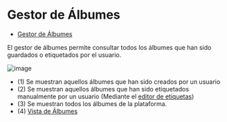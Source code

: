 # Gestor de Álbumes

- [Gestor de Álbumes](#gestor-de-álbumes)

El gestor de álbumes permite consultar todos los álbumes que han sido guardados o etiquetados por el usuario.

![image](https://user-images.githubusercontent.com/10118909/176485139-05a82d0e-8254-4554-9d49-8783f659f012.png)

- (1) Se muestran aquellos álbumes que han sido creados por un usuario
- (2) Se muestran aquellos álbumes que han sido etiquetados manualmente por un usuario (Mediante el [editor de etiquetas](./views/albumView.md#gestor-de-etiquetas))
- (3) Se muestran todos los álbumes de la plataforma.
- (4) [Vista de Álbumes](./views/albumView.md)
